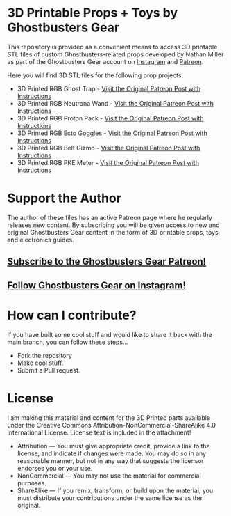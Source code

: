 # 3D Printable Props + Toys by Ghostbusters Gear

This repository is provided as a convenient means to access 3D printable STL files of custom Ghostbusters-related props developed by Nathan Miller as part of the Ghostbusters Gear account on [Instagram](https://www.instagram.com/ghostbustersgear/) and [Patreon](https://www.patreon.com/ghostbustersgear).

Here you will find 3D STL files for the following prop projects:

- 3D Printed RGB Ghost Trap  - [Visit the Original Patreon Post with Instructions](https://www.patreon.com/posts/33478760)
- 3D Printed RGB Neutrona Wand  - [Visit the Original Patreon Post with Instructions](https://www.patreon.com/posts/34692223)
- 3D Printed RGB Proton Pack  - [Visit the Original Patreon Post with Instructions](https://www.patreon.com/posts/41838757)
- 3D Printed RGB Ecto Goggles  - [Visit the Original Patreon Post with Instructions](https://www.patreon.com/posts/42602372)
- 3D Printed RGB Belt Gizmo - [Visit the Original Patreon Post with Instructions](https://www.patreon.com/posts/46870814)
- 3D Printed RGB PKE Meter - [Visit the Original Patreon Post with Instructions](https://www.patreon.com/posts/45235766)

# Support the Author
The author of these files has an active Patreon page where he regularly releases new content. By subscribing you will be given access to new and original Ghostbusters Gear content in the form of 3D printable props, toys, and electronics guides.

## [Subscribe to the Ghostbusters Gear Patreon!](https://www.patreon.com/ghostbustersgear)
## [Follow Ghostbusters Gear on Instagram!](https://www.instagram.com/ghostbustersgear)

# How can I contribute?
If you have built some cool stuff and would like to share it back with the main branch, you can follow these steps...

- Fork the repository
- Make cool stuff.
- Submit a Pull request.

# License
I am making this material and content for the 3D Printed parts available under the Creative Commons Attribution-NonCommercial-ShareAlike 4.0 International License. License text is included in the attachment!

- Attribution — You must give appropriate credit, provide a link to the license, and indicate if changes were made. You may do so in any reasonable manner, but not in any way that suggests the licensor endorses you or your use.
- NonCommercial — You may not use the material for commercial purposes.
- ShareAlike — If you remix, transform, or build upon the material, you must distribute your contributions under the same license as the original.
